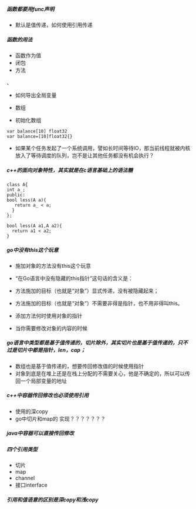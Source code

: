 ##### 函数都要用func声明

- 默认是值传递，如何使用引用传递

##### 函数的用法
- 函数作为值
- 闭包
- 方法

、
- 如何导出全局变量

- 数组
- 初始化数组
```
var balance[10] float32
var balance=[10]float32{}
```

- 如果某个任务发起了一个系统调用，譬如长时间等待IO，那当前线程就被内核放入了等待调度的队列，岂不是让其他任务都没有机会执行？

##### c++的面向对象特性，其实就是在c语言基础上的语法糖
```
class A{
int a_;
public:
bool less(A a){
   return a_ < a;
  }
};

bool less(A a1,A a2){
  return a1 < a2;
}  
```

##### go中没有this这个玩意
- 施加对象的方法没有this这个玩意

- “在Go语言中没有隐藏的this指针”这句话的含义是：
- 方法施加的目标（也就是“对象”）显式传递，没有被隐藏起来；
- 方法施加的目标（也就是“对象”）不需要非得是指针，也不用非得叫this。

- 添加方法何时使用对象的指针
- 当你需要修改对象的内容的时候

##### go语言中类型都是基于值传递的，切片除外，其实切片也是基于值传递的，只不过是切片中都是指针，len，cap；
- 数组也是基于值传递的，想要传回修改值的时候使用指针
- 对象到底是在堆上还是在栈上分配的不需要关心，他是不确定的，所以可以传回一个局部变量的地址


##### c++中容器传回修改也必须使用引用
- 使用的深copy
- go中切片和map的 实现？？？？？？？

##### java中容器可以直接传回修改

##### 四个引用类型
- 切片
- map
- channel
- 接口interface

##### 引用和值语意的区别是深copy和浅copy

